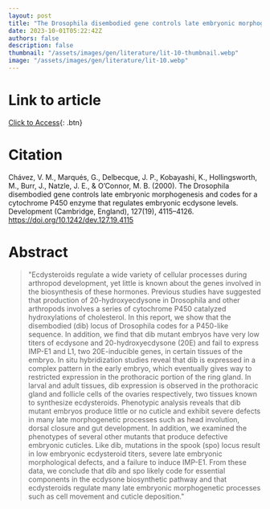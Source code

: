 ```yaml
---
layout: post
title: "The Drosophila disembodied gene controls late embryonic morphogenesis and codes for a cytochrome P450 enzyme that regulates embryonic ecdysone levels"
date: 2023-10-01T05:22:42Z
authors: false
description: false
thumbnail: "/assets/images/gen/literature/lit-10-thumbnail.webp"
image: "/assets/images/gen/literature/lit-10.webp"
---
```

# Link to article
[Click to Access]([https://www.nature.com/articles/s41564-022-01090-3](https://pubmed.ncbi.nlm.nih.gov/10976044/)){: .btn}

# Citation
Chávez, V. M., Marqués, G., Delbecque, J. P., Kobayashi, K., Hollingsworth, M., Burr, J., Natzle, J. E., & O’Connor, M. B. (2000). The Drosophila disembodied gene controls late embryonic morphogenesis and codes for a cytochrome P450 enzyme that regulates embryonic ecdysone levels. Development (Cambridge, England), 127(19), 4115–4126. https://doi.org/10.1242/dev.127.19.4115

# Abstract
  > "Ecdysteroids regulate a wide variety of cellular processes during arthropod development, yet little is known about the genes involved in the biosynthesis of these hormones. Previous studies have suggested that production of 20-hydroxyecdysone in Drosophila and other arthropods involves a series of cytochrome P450 catalyzed hydroxylations of cholesterol. In this report, we show that the disembodied (dib) locus of Drosophila codes for a P450-like sequence. In addition, we find that dib mutant embryos have very low titers of ecdysone and 20-hydroxyecdysone (20E) and fail to express IMP-E1 and L1, two 20E-inducible genes, in certain tissues of the embryo. In situ hybridization studies reveal that dib is expressed in a complex pattern in the early embryo, which eventually gives way to restricted expression in the prothoracic portion of the ring gland. In larval and adult tissues, dib expression is observed in the prothoracic gland and follicle cells of the ovaries respectively, two tissues known to synthesize ecdysteroids. Phenotypic analysis reveals that dib mutant embryos produce little or no cuticle and exhibit severe defects in many late morphogenetic processes such as head involution, dorsal closure and gut development. In addition, we examined the phenotypes of several other mutants that produce defective embryonic cuticles. Like dib, mutations in the spook (spo) locus result in low embryonic ecdysteroid titers, severe late embryonic morphological defects, and a failure to induce IMP-E1. From these data, we conclude that dib and spo likely code for essential components in the ecdysone biosynthetic pathway and that ecdysteroids regulate many late embryonic morphogenetic processes such as cell movement and cuticle deposition."
